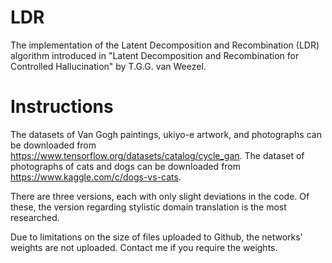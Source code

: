 # LDR
The implementation of the Latent Decomposition and Recombination (LDR) algorithm introduced in "Latent Decomposition and Recombination for Controlled Hallucination" by T.G.G. van Weezel.

# Instructions
The datasets of Van Gogh paintings, ukiyo-e artwork, and photographs can be downloaded from https://www.tensorflow.org/datasets/catalog/cycle_gan. The dataset of photographs of cats and dogs can be downloaded from https://www.kaggle.com/c/dogs-vs-cats.

There are three versions, each with only slight deviations in the code. Of these, the version regarding stylistic domain translation is the most researched.

Due to limitations on the size of files uploaded to Github, the networks' weights are not uploaded. Contact me if you require the weights.
